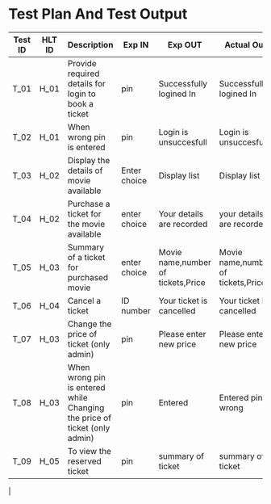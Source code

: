 # Test Plan And Test Output
| **Test ID** | **HLT ID** | **Description**                                              | **Exp IN** | **Exp OUT** | **Actual Out** |**PASS/FAIL**  |    
|-------------|-----|--------------------------------------------------------------|------------|-------------|----------------|------------------|
|  T_01|H_01| Provide required details for login to book a ticket| pin| Successfully logined In | Successfully logined In| PASS |
|  T_02|H_01| When wrong pin is entered| pin |  Login is unsuccesfull | Login is unsuccesfull | PASS |
|  T_03|H_02|Display the  details of movie available|  Enter choice | Display list | Display list | PASS |
|  T_04|H_02| Purchase a ticket for the movie available | enter choice | Your details are recorded  | your details are recorded| PASS |
|  T_05|H_03|  Summary of a ticket for purchased movie| enter choice |Movie name,number of tickets,Price|Movie name,number of tickets,Price| PASS |
|  T_06|H_04| Cancel a ticket   |ID number|  Your ticket is cancelled | Your ticket is cancelled | PASS |
|  T_07|H_03| Change the price of ticket (only admin) | pin| Please enter new price | Please enter new price   | PASS |
|  T_08|H_03|When wrong pin is entered while Changing the price of ticket (only admin) | pin | Entered  |  Entered pin is wrong |PASS |
|  T_09|H_05|To view the reserved ticket |pin| summary of ticket|summary of ticket | PASS |
|  
